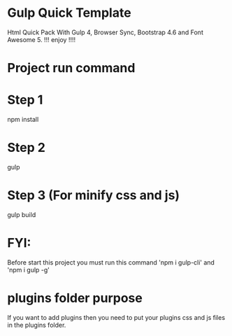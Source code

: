 # Gulp Quick Template 
Html Quick Pack With Gulp 4, Browser Sync, Bootstrap 4.6 and Font Awesome 5.
!!! enjoy !!!!

# Project run command
# Step 1
npm install

# Step 2
gulp


# Step 3 (For minify css and js)
gulp build


# FYI: 
Before start this project you must run this command 'npm i gulp-cli' and 'npm i gulp -g'

# plugins folder purpose
If you want to add plugins then you need to put your plugins css and js files in the plugins folder.  